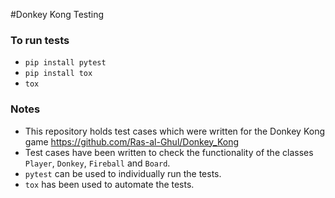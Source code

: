 #Donkey Kong Testing

### To run tests

- `pip install pytest`
- `pip install tox`
- `tox`

### Notes

- This repository holds test cases which were written for the Donkey Kong game <https://github.com/Ras-al-Ghul/Donkey_Kong>
- Test cases have been written to check the functionality of the classes `Player`, `Donkey`, `Fireball` and `Board`.
- `pytest` can be used to individually run the tests.
- `tox` has been used to automate the tests.

